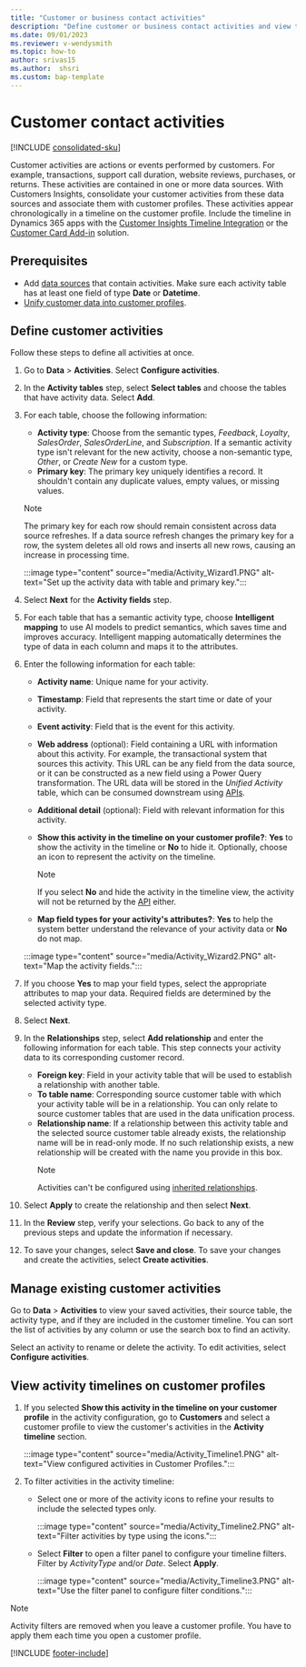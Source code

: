 ```yaml
---
title: "Customer or business contact activities"
description: "Define customer or business contact activities and view them in a timeline on customer profiles." 
ms.date: 09/01/2023
ms.reviewer: v-wendysmith
ms.topic: how-to
author: srivas15
ms.author:  shsri
ms.custom: bap-template
---
```


# Customer contact activities

[!INCLUDE [consolidated-sku](./includes/consolidated-sku.md)]

Customer activities are actions or events performed by customers. For example, transactions, support call duration, website reviews, purchases, or returns. These activities are contained in one or more data sources. With Customers Insights, consolidate your customer activities from these data sources and associate them with customer profiles. These activities appear chronologically in a timeline on the customer profile. Include the timeline in Dynamics 365 apps with the [Customer Insights Timeline Integration](activities-in-d365-timeline.md) or the [Customer Card Add-in](customer-card-add-in.md) solution.

## Prerequisites

- Add [data sources](data-sources.md) that contain activities. Make sure each activity table has at least one field of type **Date** or **Datetime**.
- [Unify customer data into customer profiles](data-unification.md).

## Define customer activities

Follow these steps to define all activities at once.

1. Go to **Data** > **Activities**. Select **Configure activities**.

1. In the **Activity tables** step, select **Select tables** and choose the tables that have activity data. Select **Add**.

1. For each table, choose the following information:

   - **Activity type**: Choose from the semantic types, *Feedback*, *Loyalty*, *SalesOrder*, *SalesOrderLine*, and *Subscription*. If a semantic activity type isn't relevant for the new activity, choose a non-semantic type, *Other*, or *Create New* for a custom type.
   - **Primary key**: The primary key uniquely identifies a record. It shouldn't contain any duplicate values, empty values, or missing values.

   > [!NOTE]
   > The primary key for each row should remain consistent across data source refreshes. If a data source refresh changes the primary key for a row, the system deletes all old rows and inserts all new rows, causing an increase in processing time.

   :::image type="content" source="media/Activity_Wizard1.PNG" alt-text="Set up the activity data with table and primary key.":::

1. Select **Next** for the **Activity fields** step.

1. For each table that has a semantic activity type, choose **Intelligent mapping** to use AI models to predict semantics, which saves time and improves accuracy. Intelligent mapping automatically determines the type of data in each column and maps it to the attributes.

1. Enter the following information for each table:

   - **Activity name**: Unique name for your activity.
   - **Timestamp**: Field that represents the start time or date of your activity.
   - **Event activity**: Field that is the event for this activity.
   - **Web address** (optional): Field containing a URL with information about this activity. For example, the transactional system that sources this activity. This URL can be any field from the data source, or it can be constructed as a new field using a Power Query transformation. The URL data will be stored in the *Unified Activity* table, which can be consumed downstream using [APIs](apis.md).
   - **Additional detail** (optional): Field with relevant information for this activity.
   - **Show this activity in the timeline on your customer profile?**: **Yes** to show the activity in the timeline or **No** to hide it. Optionally, choose an icon to represent the activity on the timeline.
     > [!NOTE]
     > If you select **No** and hide the activity in the timeline view, the activity will not be returned by the [API](apis.md) either.
   
   - **Map field types for your activity's attributes?**: **Yes** to help the system better understand the relevance of your activity data or **No** do not map.

   :::image type="content" source="media/Activity_Wizard2.PNG" alt-text="Map the activity fields.":::

1. If you choose **Yes** to map your field types, select the appropriate attributes to map your data. Required fields are determined by the selected activity type.

1. Select **Next**.

1. In the **Relationships** step, select **Add relationship** and enter the following information for each table. This step connects your activity data to its corresponding customer record.  

   - **Foreign key**: Field in your activity table that will be used to establish a relationship with another table.
   - **To table name**: Corresponding source customer table with which your activity table will be in a relationship. You can only relate to source customer tables that are used in the data unification process.
   - **Relationship name**: If a relationship between this activity table and the selected source customer table already exists, the relationship name will be in read-only mode. If no such relationship exists, a new relationship will be created with the name you provide in this box.
     > [!NOTE]
     > Activities can't be configured using [inherited relationships](relationships.md#non-editable-system-relationships).

1. Select **Apply** to create the relationship and then select **Next**.

1. In the **Review** step, verify your selections. Go back to any of the previous steps and update the information if necessary.

1. To save your changes, select **Save and close**. To save your changes and create the activities, select **Create activities**.

## Manage existing customer activities

Go to **Data** > **Activities** to view your saved activities, their source table, the activity type, and if they are included in the customer timeline. You can sort the list of activities by any column or use the search box to find an activity.

Select an activity to rename or delete the activity. To edit activities, select **Configure activities**.

## View activity timelines on customer profiles

1. If you selected **Show this activity in the timeline on your customer profile** in the activity configuration, go to **Customers** and select a customer profile to view the customer's activities in the **Activity timeline** section.

   :::image type="content" source="media/Activity_Timeline1.PNG" alt-text="View configured activities in Customer Profiles.":::

1. To filter activities in the activity timeline:

   - Select one or more of the activity icons to refine your results to include the selected types only.

     :::image type="content" source="media/Activity_Timeline2.PNG" alt-text="Filter activities by type using the icons.":::

   - Select **Filter** to open a filter panel to configure your timeline filters. Filter by *ActivityType* and/or *Date*. Select **Apply**.

     :::image type="content" source="media/Activity_Timeline3.PNG" alt-text="Use the filter panel to configure filter conditions.":::

> [!NOTE]
> Activity filters are removed when you leave a customer profile. You have to apply them each time you open a customer profile.

[!INCLUDE [footer-include](includes/footer-banner.md)]
